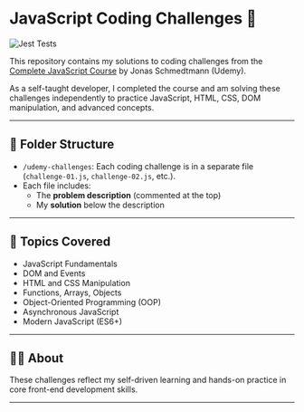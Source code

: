 # JavaScript Coding Challenges 🚀

![Jest Tests](https://github.com/paramveer02/Javascript-Challenges/actions/workflows/nodejs.yml/badge.svg)

This repository contains my solutions to coding challenges from the [Complete JavaScript Course](https://www.udemy.com/course/the-complete-javascript-course/) by Jonas Schmedtmann (Udemy).

As a self-taught developer, I completed the course and am solving these challenges independently to practice JavaScript, HTML, CSS, DOM manipulation, and advanced concepts.

---

## 📂 Folder Structure

- `/udemy-challenges`: Each coding challenge is in a separate file (`challenge-01.js`, `challenge-02.js`, etc.).
- Each file includes:
  - The **problem description** (commented at the top)
  - My **solution** below the description

---

## 📌 Topics Covered

- JavaScript Fundamentals
- DOM and Events
- HTML and CSS Manipulation
- Functions, Arrays, Objects
- Object-Oriented Programming (OOP)
- Asynchronous JavaScript
- Modern JavaScript (ES6+)

---

## 👨‍💻 About

These challenges reflect my self-driven learning and hands-on practice in core front-end development skills.

---
